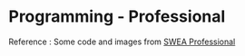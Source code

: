 # Programming - Professional

Reference : Some code and images from [SWEA Professional](https://swexpertacademy.com/main/learn/course/subjectList.do?courseId=AVuPDj5qAAfw5UW6)

